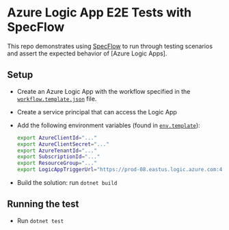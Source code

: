 # Azure Logic App E2E Tests with SpecFlow

This repo demonstrates using [SpecFlow](https://specflow.org/) to run through testing scenarios and assert the expected behavior of [Azure Logic Apps].

## Setup

- Create an Azure Logic App with the workflow specified in the [`workflow.template.json`](./workflow.template.json) file.
- Create a service principal that can access the Logic App
- Add the following environment variables (found in [`env.template`](./env.template)):

  ```bash
  export AzureClientId="..."
  export AzureClientSecret="..."
  export AzureTenantId="..."
  export SubscriptionId="..."
  export ResourceGroup="..."
  export LogicAppTriggerUrl="https://prod-08.eastus.logic.azure.com:443/workflows/..."
  ```

- Build the solution: run `dotnet build`

## Running the test

- Run `dotnet test`

